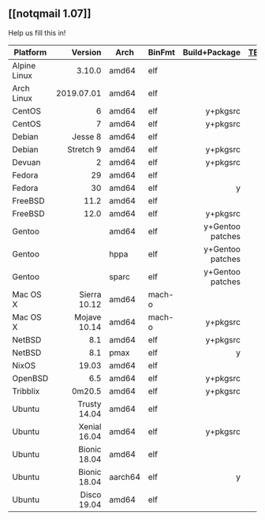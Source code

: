 ## [[notqmail 1.07]]

Help us fill this in!

| Platform     | Version      | Arch  | BinFmt | Build+Package | [TEST.deliver](https://github.com/notqmail/notqmail/blob/master/TEST.deliver) | [TEST.receive](https://github.com/notqmail/notqmail/blob/master/TEST.receive) | Running |
| ------------ | -----------: | ----- | ------ | ------------: | -----------: | -----------: | ------: |
| Alpine Linux |       3.10.0 | amd64 | elf    |               |              |              |         |
| Arch Linux   |   2019.07.01 | amd64 | elf    |               |              |              |         |
| CentOS       |            6 | amd64 | elf    | y+pkgsrc      | y+pkgsrc     |              |       y |
| CentOS       |            7 | amd64 | elf    | y+pkgsrc      | y+pkgsrc     |              |       y |
| Debian       |      Jesse 8 | amd64 | elf    |               |              |              |         |
| Debian       |    Stretch 9 | amd64 | elf    | y+pkgsrc      | y+pkgsrc     |              |       y |
| Devuan       |            2 | amd64 | elf    | y+pkgsrc      | y+pkgsrc     |              |       y |
| Fedora       |           29 | amd64 | elf    |               |              |              |         |
| Fedora       |           30 | amd64 | elf    | y             |              |              |         |
| FreeBSD      |         11.2 | amd64 | elf    |               |              |              |         |
| FreeBSD      |         12.0 | amd64 | elf    | y+pkgsrc      | y+pkgsrc     |              |       y |
| Gentoo       |              | amd64 | elf    | y+Gentoo patches | y+Gentoo  | y+Gentoo     | y       |
| Gentoo       |              | hppa  | elf    | y+Gentoo patches | y+Gentoo  | y+Gentoo     | y       |
| Gentoo       |              | sparc | elf    | y+Gentoo patches | y+Gentoo  | y+Gentoo     | y       |
| Mac OS X     | Sierra 10.12 | amd64 | mach-o |               |              |              |         |
| Mac OS X     | Mojave 10.14 | amd64 | mach-o | y+pkgsrc      | y+pkgsrc     |              |       y |
| NetBSD       |          8.1 | amd64 | elf    | y+pkgsrc      | y+pkgsrc     | y+pkgsrc     |       y |
| NetBSD       |          8.1 | pmax  | elf    | y             |              |              |         |
| NixOS        |        19.03 | amd64 | elf    |               |              |              |         |
| OpenBSD      |          6.5 | amd64 | elf    | y+pkgsrc      | y+pkgsrc     |              |       y |
| Tribblix     |       0m20.5 | amd64 | elf    | y+pkgsrc      | y+pkgsrc     |              |       y |
| Ubuntu       | Trusty 14.04 | amd64 | elf    |               |              |              |         |
| Ubuntu       | Xenial 16.04 | amd64 | elf    | y+pkgsrc      | y+pkgsrc     |              |       y |
| Ubuntu       | Bionic 18.04 | amd64 | elf    |               |              |              |         |
| Ubuntu       | Bionic 18.04 | aarch64 | elf  | y             |              |              |         |
| Ubuntu       |  Disco 19.04 | amd64 | elf    |               |              |              |         |